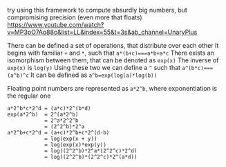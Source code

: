 
try using this framework to compute absurdly big numbers, but compromising precision (even more that floats)
https://www.youtube.com/watch?v=MP3pO7Ao88o&list=LL&index=55&t=3s&ab_channel=UnaryPlus

There can be defined a set of operations, that distribute over each other
It begins with familiar `+` and `*`, such that `a*(b+c)===a*b+a*c`
There exists an isomorphism between them, that can be denoted as `exp(x)`
The inverse of `exp(x)` is `log(y)`
Using these two we can define a `^` such that `a^(b*c)===(a^b)^c`
It can be defined as `a^b=exp(log(a)*log(b))`

Floating point numbers are represented as `a*2^b`, where exponentiation is the regular one

```
a*2^b*c*2^d = (a*c)*2^(b*d)
exp(a*2^b)  = 2^(a*2^b)
			= 2^a*2^2^b
			= (2^2^b)*2^a
a*2^b+c*2^d = (a+c)*2^b+c*2^(d-b)
            = log(exp(x + y))
            = log(exp(x)*exp(y))
            = log((2^2^b)*2^a*(2^2^c)*2^d)
            = log((2^2^b)*(2^2^c)*2^(a*d))
```

